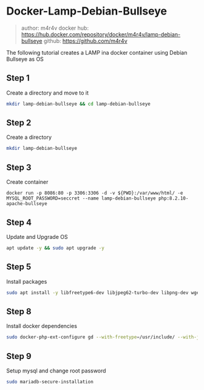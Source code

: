 # Docker-Lamp-Debian-Bullseye

> author: m4r4v
> docker hub: https://hub.docker.com/repository/docker/m4r4v/lamp-debian-bullseye
> github: https://github.com/m4r4v

The following tutorial creates a LAMP ina docker container using Debian Bullseye as OS

## Step 1

Create a directory and move to it

```bash
mkdir lamp-debian-bullseye && cd lamp-debian-bullseye
```

## Step 2

Create a directory

```bash
mkdir lamp-debian-bullseye
```

## Step 3

Create container

```shell
docker run -p 8086:80 -p 3306:3306 -d -v ${PWD}:/var/www/html/ -e MYSQL_ROOT_PASSWORD=seccret --name lamp-debian-bullseye php:8.2.10-apache-bullseye
```

## Step 4

Update and Upgrade OS

```bash
apt update -y && sudo apt upgrade -y
```

## Step 5

Install packages

```bash
sudo apt install -y libfreetype6-dev libjpeg62-turbo-dev libpng-dev wget dirmngr software-properties-common apt-transport-https curl lsb-release ca-certificates mariadb-server vim
```


## Step 8

Install docker dependencies

```bash
sudo docker-php-ext-configure gd --with-freetype=/usr/include/ --with-jpeg=/usr/include/ && docker-php-ext-install gd mysqli pdo pdo_mysql
```


## Step 9

Setup mysql and change root password

```bash
sudo mariadb-secure-installation
```

